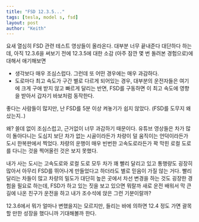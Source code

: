 ```yaml
---
title: "FSD 12.3.5..."
tags: [tesla, model s, fsd]
layout: post
author: "Keith"
---
```


요새 열심히 FSD 관련 테스트 영상들이 올라온다. 대부분 너무 끝내준다 대단하다 하는데, 아직 12.3.6을 써보기 전에 12.3.5에 대한 소감 (아주 잠깐 몇 번 돌려본 경험으로)에 대해서 애기해보면 

- 생각보다 매우 조심스럽다. 그런데 또 어떤 경우에는 매우 과감하다.
- 도로마다 최고 속도가 구간 별로 다르게 되어있는 경우, 대부분의 운전자들은 여기에 크게 구애 받지 않고 빠르게 달리는 반면, FSD를 구동하면 이 최고 속도에 영향을 받아서 갑자기 바보처럼 동작한다.

좋다는 사람들이 많지만, 난 FSD를 5분 이상 켜놓기가 쉽지 않았다. (FSD를 도무지 왜 샀는지..)

왜? 쓸데 없이 조심스럽고, 근거없이 너무 과감하기 때문이다. 유튜브 영상들은 차가 많이 돌아다니는 도심지 보단 차가 없는 시골이라든가 차량이 덜 움직이는 언덕이라든가 도시 한복판에서 찍었다. 차량의 운행이 매우 빈번한 고속도로라든가 꽉 막힌 로컬 도로를 다니는 것을 찍어올린 것은 보지 못했다.

내가 사는 도시는 고속도로와 로컬 도로 모두 차가 꽤 빨리 달리고 있고 통행량도 굉장히 많아서 아무리 FSD를 뛰어나게 만들었다고 하더라도 별로 믿음이 가질 않는 거다. 빨리 달리는 차들이 많고 차량의 밀도가 대단히 높은 곳에서 차선 변경을 하는 것도 굉장한 경험을 필요로 하는데, FSD가 하고 있는 짓을 보고 있으면 뭐랄까 새로 운전 배워서 막 큰 길에 나온 친구가 운전을 하고 내가 조수석에 앉은 그런 기분이랄까?

12.3.6에서 뭐가 얼마나 변했을지는 모르지만, 들리는 바에 의하면 12.4 정도 가면 괄목할 만한 성장을 했다니까 기대해볼까 한다. 